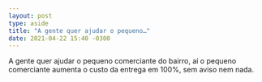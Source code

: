```yaml
---
layout: post
type: aside
title: "A gente quer ajudar o pequeno…"
date: 2021-04-22 15:40 -0300
---
```

A gente quer ajudar o pequeno comerciante do bairro, aí o pequeno comerciante aumenta o custo da entrega em 100%, sem aviso nem nada.
